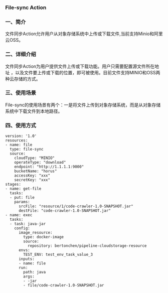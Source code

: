 ### File-sync Action

### 一、简介

文件同步Action允许用户从对象存储系统中上传或下载文件,当前支持Minio和阿里云OSS。
### 二、详细介绍

文件同步Action为用户提供文件上传或下载功能。用户只需要配置源文件所在地址 ，以及文件要上传或下载的位置，即可被使用。目前文件支持MINIO和OSS两种云存储的方式。

### 三、使用场景
File-sync的使用场景有两个：一是将文件上传到对象存储系统，而是从对象存储系统中下载文件到本地路径。

### 四、使用方式
```aidl
version: '1.0'
resources:
- name: file
  type: file-sync
  source:
    cloudType: "MINIO"
    operateType: "download"
    endpoint: "http://1.1.1.1:9000"
    bucketName: "horus"
    accessKey: "xxx"
    secretKey: "xxx"
stages:
- name: get-file
  tasks:
  - put: file
    params:
      srcFile: "resource/1/code-crawler-1.0-SNAPSHOT.jar"
      destFile: "code-crawler-1.0-SNAPSHOT.jar"
- name: exec
  tasks:
  - task: java-jar
    config:
      image_resource:
        type: docker-image
        source:
          repository: bertonchen/pipeline-cloudstorage-resource
      envs:
        TEST_ENV: test_env_task_value_3
      inputs:
      - name: file
      run:
        path: java
        args:
        - -jar
        - file/code-crawler-1.0-SNAPSHOT.jar
```

